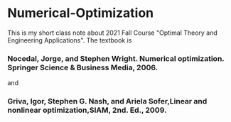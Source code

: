 # Numerical-Optimization
This is my short class note about 2021 Fall Course "Optimal Theory and Engineering Applications". 
The textbook is 
### Nocedal, Jorge, and Stephen Wright. Numerical optimization. Springer Science & Business Media, 2006. ###
and
### Griva, Igor, Stephen G. Nash, and Ariela Sofer,Linear and nonlinear optimization,SIAM, 2nd. Ed., 2009. ###
